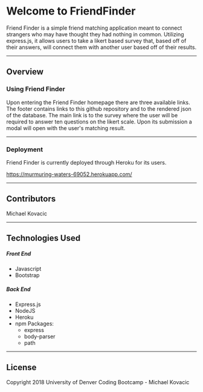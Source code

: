 # Welcome to FriendFinder

Friend Finder is a simple friend matching application meant to connect strangers who may have thought they had nothing in common.  Utilizing express.js, it allows users to take a likert based survey that, based off of their answers, will connect them with another user based off of their results.  
***
## Overview

### Using Friend Finder
Upon entering the Friend Finder homepage there are three available links.  The footer contains links to this github repository and to the rendered json of the database.  The main link is to the survey where the user will be required to answer ten questions on the likert scale.  Upon its submission a modal will open with the user's matching result.

***
### Deployment
Friend Finder is currently deployed through Heroku for its users.

https://murmuring-waters-69052.herokuapp.com/

****
## Contributors
Michael Kovacic

****

## Technologies Used
##### Front End
* Javascript
* Bootstrap
##### Back End
* Express.js
* NodeJS
* Heroku
* npm Packages:
    * express 
    * body-parser
    * path

***

## License
Copyright 2018 University of Denver Coding Bootcamp - Michael Kovacic
